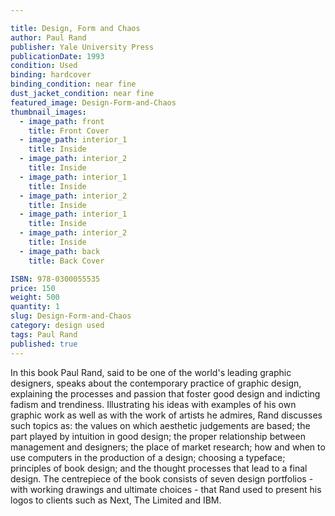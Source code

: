 ```yaml
---

title: Design, Form and Chaos
author: Paul Rand
publisher: Yale University Press
publicationDate: 1993
condition: Used
binding: hardcover
binding_condition: near fine
dust_jacket_condition: near fine
featured_image: Design-Form-and-Chaos
thumbnail_images:
  - image_path: front
    title: Front Cover
  - image_path: interior_1
    title: Inside
  - image_path: interior_2
    title: Inside
  - image_path: interior_1
    title: Inside
  - image_path: interior_2
    title: Inside
  - image_path: interior_1
    title: Inside
  - image_path: interior_2
    title: Inside
  - image_path: back
    title: Back Cover

ISBN: 978-0300055535
price: 150
weight: 500
quantity: 1
slug: Design-Form-and-Chaos
category: design used
tags: Paul Rand
published: true
---
```



In this book Paul Rand, said to be one of the world's leading graphic designers, speaks about the contemporary practice of graphic design, explaining the processes and passion that foster good design and indicting fadism and trendiness. Illustrating his ideas with examples of his own graphic work as well as with the work of artists he admires, Rand discusses such topics as: the values on which aesthetic judgements are based; the part played by intuition in good design; the proper relationship between management and designers; the place of market research; how and when to use computers in the production of a design; choosing a typeface; principles of book design; and the thought processes that lead to a final design. The centrepiece of the book consists of seven design portfolios - with working drawings and ultimate choices - that Rand used to present his logos to clients such as Next, The Limited and IBM.